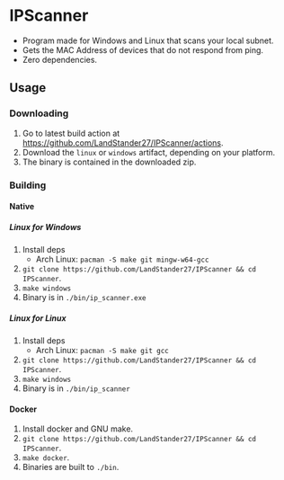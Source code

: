 # IPScanner
- Program made for Windows and Linux that scans your local subnet.
- Gets the MAC Address of devices that do not respond from ping.
- Zero dependencies.

## Usage
### Downloading
1. Go to latest build action at https://github.com/LandStander27/IPScanner/actions.
2. Download the `linux` or `windows` artifact, depending on your platform.
3. The binary is contained in the downloaded zip.
### Building
#### Native
##### Linux for Windows
1. Install deps
	* Arch Linux: `pacman -S make git mingw-w64-gcc`
2. `git clone https://github.com/LandStander27/IPScanner && cd IPScanner`.
3. `make windows`
4. Binary is in `./bin/ip_scanner.exe`
##### Linux for Linux
1. Install deps
	* Arch Linux: `pacman -S make git gcc`
2. `git clone https://github.com/LandStander27/IPScanner && cd IPScanner`.
3. `make windows`
4. Binary is in `./bin/ip_scanner`

#### Docker
1. Install docker and GNU make.
2. `git clone https://github.com/LandStander27/IPScanner && cd IPScanner`.
3. `make docker`.
4. Binaries are built to `./bin`.